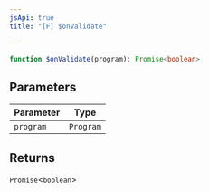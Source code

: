```yaml
---
jsApi: true
title: "[F] $onValidate"

---
```

```ts
function $onValidate(program): Promise<boolean>
```

## Parameters

| Parameter | Type |
| ------ | ------ |
| `program` | `Program` |

## Returns

`Promise`<`boolean`\>
